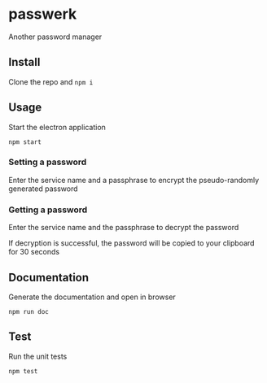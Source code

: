 # passwerk

Another password manager

## Install

Clone the repo and `npm i`

## Usage

Start the electron application

`npm start`

### Setting a password

Enter the service name and a passphrase to encrypt the pseudo-randomly generated password

### Getting a password

Enter the service name and the passphrase to decrypt the password

If decryption is successful, the password will be copied to your clipboard for 30 seconds

## Documentation

Generate the documentation and open in browser

`npm run doc`

## Test

Run the unit tests

`npm test`
